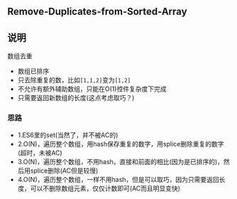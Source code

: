 ## Remove-Duplicates-from-Sorted-Array

## 说明
数组去重

* 数组已排序
* 只去除重复的数，比如`[1,1,2]`变为`[1,2]`
* 不允许有额外辅助数组，只能在O(1)控件复杂度下完成
* 只需要返回新数组的长度(这点考虑取巧？)

### 思路

* 1.ES6里的set(当然了，并不被AC的)
* 2.O(N)，遍历整个数组，用hash保存重复的数字，用splice删除重复的数字(超时，未被AC)
* 3.O(N)，遍历整个数组，不用hash，直接和前面的相比(因为是已排序的)，然后用splice删除(AC但是较慢)
* 4.O(N)，遍历整个数组，一样不用hash，但是可以取巧，因为只需要返回长度，可以不删除数组元素，仅仅计数即可(AC而且明显变快)
